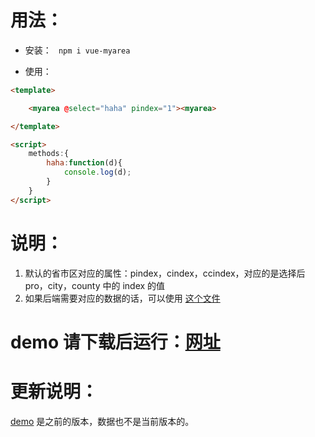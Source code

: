 
# 用法：


* 安装：
<code> npm i vue-myarea </code>

* 使用：
```html
<template>

	<myarea @select="haha" pindex="1"><myarea>

</template>

<script>
	methods:{
		haha:function(d){
			console.log(d);
		}
	}	
</script>	
```

# 说明：
1. 默认的省市区对应的属性：pindex，cindex，ccindex，对应的是选择后 pro，city，county 中的 index 的值
2. 如果后端需要对应的数据的话，可以使用 [这个文件](https://github.com/tansuo1989/vue-myarea/blob/master/src/vue-myarea/vue_myarea.sql)

# demo 请下载后运行：[网址](https://github.com/tansuo1989/vue-myarea)

# 更新说明：

[demo](https://tansuo1989.github.io/demo/myarea.html) 是之前的版本，数据也不是当前版本的。




